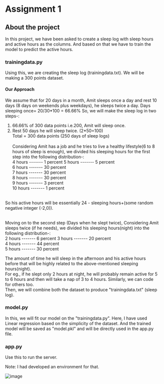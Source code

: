 # Assignment 1

## About the project
In this project, we have been asked to create a sleep log with sleep hours and active hours as the columns. And based on that we have to train the model to predict the active
hours.

### trainingdata.py
Using this, we are creating the sleep log (trainingdata.txt). We will be making a 300 points dataset.<br />

#### Our Approach
We assume that for 20 days in a month, Amit sleeps once a day and rest 10 days (8 days on weekends plus weekdays), he sleeps twice a day.
Days sleeping once= 20/30*100 = 66.66%
So, we will make the sleep log in two steps-:
1. 66.66% of 300 data points i.e.200, Amit will sleep once.
2. Rest 50 days he will sleep twice. (2*50=100)<br />
Total = 300 data points (250 days of sleep logs)<br /><br />
Considering Amit has a job and he tries to live a healthy lifestyle(6 to 8 hours of sleep is enough), we divided his sleeping hours for the first step into the following distribution-:<br />
4  hours ------- 1  percent
5  hours ------- 5  percent<br />
6  hours ------- 30 percent<br />
7  hours ------- 30 percent<br />
8  hours ------- 30 percent<br />
9  hours ------- 3  percent<br />
10 hours ------- 1  percent<br />
<br />
So his active hours will be essentially 24 - sleeping hours+(some random negative integer (-2,0)).<br /><br />


Moving on to the second step (Days when he slept twice), Considering Amit sleeps twice (if he needs), we divided his sleeping hours(night) into the following distribution-:<br />
2 hours ------- 6   percent
3 hours ------- 20  percent<br />
4 hours ------- 44  percent<br />
5 hours ------- 30  percent<br />

The amount of time he will sleep in the afternoon and his active hours before that will be highly related to the above-mentioned sleeping hours(night). <br />
For eg., if he slept only 2 hours at night, he will probably remain active for 5 to 6 hours and then will take a nap of 3 to 4 hours. Similarly, we can code for others too.
<br />
Then, we will combine both the dataset to produce "trainingdata.txt" (sleep log).

### model.py
In this, we will fit our model on the "trainingdata.py". Here, I have used Linear regression based on the simplicity of the dataset.
And the trained model will be saved as "model.pkl" and will be directly used in the app.py file. 

### app.py
Use this to run the server.

Note: I had developed an environment for that.

![image](https://user-images.githubusercontent.com/65654054/114436461-f9281580-9be2-11eb-82e3-845fa9799363.png)
